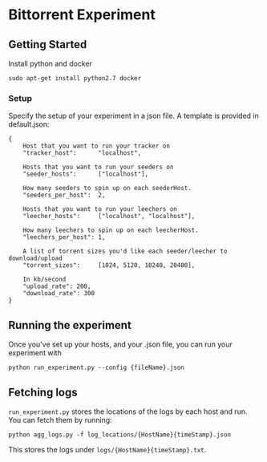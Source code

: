 # Bittorrent Experiment

## Getting Started

Install python and docker

`sudo apt-get install python2.7 docker`

### Setup

Specify the setup of your experiment in a json file. A template is provided in default.json:

```
{
    Host that you want to run your tracker on
    "tracker_host":      "localhost",

    Hosts that you want to run your seeders on
    "seeder_hosts":      ["localhost"],

    How many seeders to spin up on each seederHost.
    "seeders_per_host":  2,

    Hosts that you want to run your leechers on
    "leecher_hosts":     ["localhost", "localhost"],

    How many leechers to spin up on each leecherHost.
    "leechers_per_host": 1,

    A list of torrent sizes you'd like each seeder/leecher to download/upload
    "torrent_sizes":     [1024, 5120, 10240, 20480],

    In kb/second
    "upload_rate": 200,
    "download_rate": 300
}
```

## Running the experiment

Once you've set up your hosts, and your .json file, you can run your experiment with

`python run_experiment.py --config {fileName}.json`

## Fetching logs
`run_experiment.py` stores the locations of the logs by each host and run. You can fetch them by running:

`python agg_logs.py -f log_locations/{HostName}{timeStamp}.json`

This stores the logs under `logs/{HostName}{timeStamp}.txt`.
